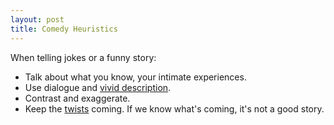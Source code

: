 ```yaml
---
layout: post
title: Comedy Heuristics
---
```

When telling jokes or a funny story:

  - Talk about what you know, your intimate experiences.
  - Use dialogue and [vivid description]({{site.url}}/show).
  - Contrast and exaggerate.
  - Keep the [twists]({{site.url}}/the-twist) coming.  If we know what's coming, it's not a good story.
